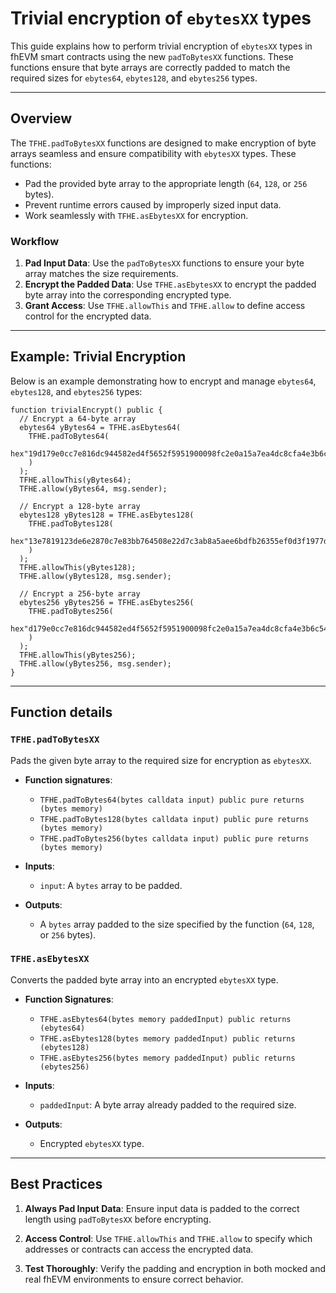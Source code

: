 # **Trivial encryption of `ebytesXX` types**

This guide explains how to perform trivial encryption of `ebytesXX` types in fhEVM smart contracts using the new `padToBytesXX` functions. These functions ensure that byte arrays are correctly padded to match the required sizes for `ebytes64`, `ebytes128`, and `ebytes256` types.

---

## **Overview**

The `TFHE.padToBytesXX` functions are designed to make encryption of byte arrays seamless and ensure compatibility with `ebytesXX` types. These functions:

- Pad the provided byte array to the appropriate length (`64`, `128`, or `256` bytes).
- Prevent runtime errors caused by improperly sized input data.
- Work seamlessly with `TFHE.asEbytesXX` for encryption.

### **Workflow**

1. **Pad Input Data**:
   Use the `padToBytesXX` functions to ensure your byte array matches the size requirements.
2. **Encrypt the Padded Data**:
   Use `TFHE.asEbytesXX` to encrypt the padded byte array into the corresponding encrypted type.
3. **Grant Access**:
   Use `TFHE.allowThis` and `TFHE.allow` to define access control for the encrypted data.

---

## **Example: Trivial Encryption**

Below is an example demonstrating how to encrypt and manage `ebytes64`, `ebytes128`, and `ebytes256` types:

```solidity
function trivialEncrypt() public {
  // Encrypt a 64-byte array
  ebytes64 yBytes64 = TFHE.asEbytes64(
    TFHE.padToBytes64(
      hex"19d179e0cc7e816dc944582ed4f5652f5951900098fc2e0a15a7ea4dc8cfa4e3b6c54beea5ee95e56b728762f659347ce1d4aa1b05fcc5"
    )
  );
  TFHE.allowThis(yBytes64);
  TFHE.allow(yBytes64, msg.sender);

  // Encrypt a 128-byte array
  ebytes128 yBytes128 = TFHE.asEbytes128(
    TFHE.padToBytes128(
      hex"13e7819123de6e2870c7e83bb764508e22d7c3ab8a5aee6bdfb26355ef0d3f1977d651b83bf5f78634fa360aa14debdc3daa6a587b5c2fb1710ab4d6677e62a8577f2d9fecc190ad8b11c9f0a5ec3138b27da1f055437af8c90a9495dad230"
    )
  );
  TFHE.allowThis(yBytes128);
  TFHE.allow(yBytes128, msg.sender);

  // Encrypt a 256-byte array
  ebytes256 yBytes256 = TFHE.asEbytes256(
    TFHE.padToBytes256(
      hex"d179e0cc7e816dc944582ed4f5652f5951900098fc2e0a15a7ea4dc8cfa4e3b6c54beea5ee95e56b728762f659347ce1d4aa1b05fcc513e7819123de6e2870c7e83bb764508e22d7c3ab8a5aee6bdfb26355ef0d3f1977d651b83bf5f78634fa360aa14debdc3daa6a587b5c2fb1710ab4d6677e62a8577f2d9fecc190ad8b11c9f0a5ec3138b27da1f055437af8c90a9495dad230"
    )
  );
  TFHE.allowThis(yBytes256);
  TFHE.allow(yBytes256, msg.sender);
}
```

---

## Function details

### `TFHE.padToBytesXX`

Pads the given byte array to the required size for encryption as `ebytesXX`.

- **Function signatures**:

  - `TFHE.padToBytes64(bytes calldata input) public pure returns (bytes memory)`
  - `TFHE.padToBytes128(bytes calldata input) public pure returns (bytes memory)`
  - `TFHE.padToBytes256(bytes calldata input) public pure returns (bytes memory)`

- **Inputs**:

  - `input`: A `bytes` array to be padded.

- **Outputs**:
  - A `bytes` array padded to the size specified by the function (`64`, `128`, or `256` bytes).

### `TFHE.asEbytesXX`

Converts the padded byte array into an encrypted `ebytesXX` type.

- **Function Signatures**:

  - `TFHE.asEbytes64(bytes memory paddedInput) public returns (ebytes64)`
  - `TFHE.asEbytes128(bytes memory paddedInput) public returns (ebytes128)`
  - `TFHE.asEbytes256(bytes memory paddedInput) public returns (ebytes256)`

- **Inputs**:

  - `paddedInput`: A byte array already padded to the required size.

- **Outputs**:
  - Encrypted `ebytesXX` type.

---

## Best Practices

1. **Always Pad Input Data**:
   Ensure input data is padded to the correct length using `padToBytesXX` before encrypting.
2. **Access Control**:
   Use `TFHE.allowThis` and `TFHE.allow` to specify which addresses or contracts can access the encrypted data.

3. **Test Thoroughly**:
   Verify the padding and encryption in both mocked and real fhEVM environments to ensure correct behavior.
